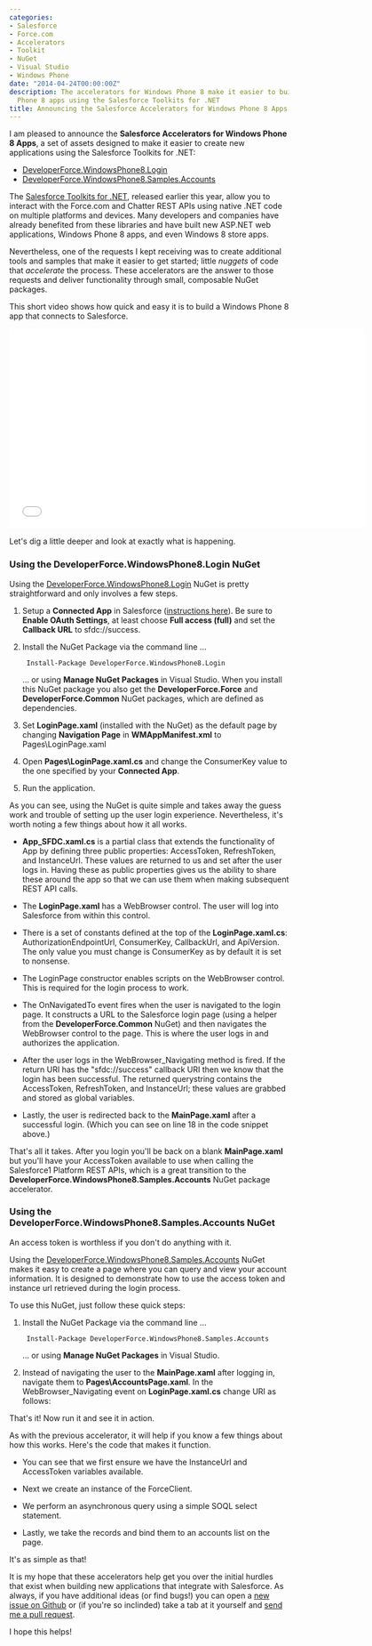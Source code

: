 ```yaml
---
categories:
- Salesforce
- Force.com
- Accelerators
- Toolkit
- NuGet
- Visual Studio
- Windows Phone
date: "2014-04-24T00:00:00Z"
description: The accelerators for Windows Phone 8 make it easier to build new Windows
  Phone 8 apps using the Salesforce Toolkits for .NET
title: Announcing the Salesforce Accelerators for Windows Phone 8 Apps
---
```


I am pleased to announce the **Salesforce Accelerators for Windows Phone 8 Apps**, a set of assets designed to make it easier to create new applications using the Salesforce Toolkits for .NET:

* [DeveloperForce.WindowsPhone8.Login](https://www.nuget.org/packages/DeveloperForce.Windows8.Login/)
* [DeveloperForce.WindowsPhone8.Samples.Accounts](https://www.nuget.org/packages/DeveloperForce.WindowsPhone8.Samples.Accounts/)

The [Salesforce Toolkits for .NET](http://www.wadewegner.com/2014/01/announcing-the-salesforce-toolkits-for-net/), released earlier this year, allow you to interact with the Force.com and Chatter REST APIs using native .NET code on multiple platforms and devices. Many developers and companies have already benefited from these libraries and have built new ASP.NET web applications, Windows Phone 8 apps, and even Windows 8 store apps.

Nevertheless, one of the requests I kept receiving was to create additional tools and samples that make it easier to get started; little *nuggets* of code that *accelerate* the process. These accelerators are the answer to those requests and deliver functionality through small, composable NuGet packages.

This short video shows how quick and easy it is to build a Windows Phone 8 app that connects to Salesforce.

<iframe width="640" height="360" src="//www.youtube.com/embed/i-vYcyZL9Yo" frameborder="0" allowfullscreen></iframe>

Let's dig a little deeper and look at exactly what is happening.

### Using the DeveloperForce.WindowsPhone8.Login NuGet

Using the [DeveloperForce.WindowsPhone8.Login](https://www.nuget.org/packages/DeveloperForce.WindowsPhone8.Login/) NuGet is pretty straightforward and only involves a few steps.

1. Setup a **Connected App** in Salesforce ([instructions here](https://help.salesforce.com/HTViewHelpDoc?id=connected_app_create.htm&language=en_US)). Be sure to **Enable OAuth Settings**, at least choose **Full access (full)** and set the **Callback URL** to <span class="inline-code">sfdc://success</span>.

2. Install the NuGet Package via the command line ...

		Install-Package DeveloperForce.WindowsPhone8.Login

	... or using **Manage NuGet Packages** in Visual Studio. When you install this NuGet package you also get the **DeveloperForce.Force** and **DeveloperForce.Common** NuGet packages, which are defined as dependencies.

3. Set **LoginPage.xaml** (installed with the NuGet) as the default page by changing **Navigation Page** in **WMAppManifest.xml** to <span class="inline-code">Pages\LoginPage.xaml</span>

4. Open **Pages\LoginPage.xaml.cs** and change the <span class="inline-code">ConsumerKey</span> value to the one specified by your **Connected App**.

5. Run the application.

As you can see, using the NuGet is quite simple and takes away the guess work and trouble of setting up the user login experience. Nevertheless, it's worth noting a few things about how it all works.

* **App_SFDC.xaml.cs** is a partial class that extends the functionality of <span class="inline-code">App</span> by defining three public properties: <span class="inline-code">AccessToken</span>, <span class="inline-code">RefreshToken</span>, and <span class="inline-code">InstanceUrl</span>. These values are returned to us and set after the user logs in. Having these as public properties gives us the ability to share these around the app so that we can use them when making subsequent REST API calls.

	<script src="https://gist.github.com/wadewegner/11270012.js?file=properties.cs"></script>

* The **LoginPage.xaml** has a <span class="inline-code">WebBrowser</span> control. The user will log into Salesforce from within this control.

	<script src="https://gist.github.com/wadewegner/11270012.js?file=WebBrowser"></script>

* There is a set of constants defined at the top of the **LoginPage.xaml.cs**: <span class="inline-code">AuthorizationEndpointUrl</span>, <span class="inline-code">ConsumerKey</span>, <span class="inline-code">CallbackUrl</span>, and <span class="inline-code">ApiVersion</span>. The only value you must change is <span class="inline-code">ConsumerKey</span> as by default it is set to nonsense.

* The <span class="inline-code">LoginPage</span> constructor enables scripts on the <span class="inline-code">WebBrowser</span> control. This is required for the login process to work.

* The <span class="inline-code">OnNavigatedTo</span> event fires when the user is navigated to the login page. It constructs a URL to the Salesforce login page (using a helper from the **DeveloperForce.Common** NuGet) and then navigates the <span class="inline-code">WebBrowser</span> control to the page. This is where the user logs in and authorizes the application.

	<script src="https://gist.github.com/wadewegner/11270012.js?file=OnNavigatedTo.cs"></script>

* After the user logs in the <span class="inline-code">WebBrowser_Navigating</span> method is fired. If the return URI has the "sfdc://success" callback URI then we know that the login has been successful. The returned querystring contains the <span class="inline-code">AccessToken</span>, <span class="inline-code">RefreshToken</span>, and <span class="inline-code">InstanceUrl</span>; these values are grabbed and stored as global variables.

	<script src="https://gist.github.com/wadewegner/11270012.js?file=WebBrowser_Navigating.cs"></script>

* Lastly, the user is redirected back to the **MainPage.xaml** after a successful login. (Which you can see on line 18 in the code snippet above.)

That's all it takes. After you login you'll be back on a blank **MainPage.xaml** but you'll have your <span class="inline-code">AccessToken</span> available to use when calling the Salesforce1 Platform REST APIs, which is a great transition to the **DeveloperForce.WindowsPhone8.Samples.Accounts** NuGet package accelerator.

### Using the DeveloperForce.WindowsPhone8.Samples.Accounts NuGet

An access token is worthless if you don't do anything with it.

Using the [DeveloperForce.WindowsPhone8.Samples.Accounts](https://www.nuget.org/packages/DeveloperForce.WindowsPhone8.Samples.Accounts/) NuGet makes it easy to create a page where you can query and view your account information. It is designed to demonstrate how to use the access token and instance url retrieved during the login process.

To use this NuGet, just follow these quick steps:

1. Install the NuGet Package via the command line ...

		Install-Package DeveloperForce.WindowsPhone8.Samples.Accounts

	... or using **Manage NuGet Packages** in Visual Studio.

2. Instead of navigating the user to the **MainPage.xaml** after logging in, navigate them to **Pages\AccountsPage.xaml**. In the <span class="inline-code">WebBrowser_Navigating</span> event on **LoginPage.xaml.cs** change URI as follows:

	<script src="https://gist.github.com/wadewegner/11270012.js?file=accountspage.cs"></script>

That's it! Now run it and see it in action.

As with the previous accelerator, it will help if you know a few things about how this works. Here's the code that makes it function.

<script src="https://gist.github.com/wadewegner/11270012.js?file=PhoneApplicationPage_Loaded.cs"></script>

* You can see that we first ensure we have the <span class="inline-code">InstanceUrl</span> and <span class="inline-code">AccessToken</span> variables available.

* Next we create an instance of the <span class="inline-code">ForceClient</span>.

* We perform an asynchronous query using a simple SOQL select statement.

* Lastly, we take the records and bind them to an accounts list on the page.

It's as simple as that!

It is my hope that these accelerators help get you over the initial hurdles that exist when building new applications that integrate with Salesforce. As always, if you have additional ideas (or find bugs!) you can open a [new issue on Github](https://github.com/developerforce/Force.com-Toolkit-for-NET/issues) or (if you're so inclinded) take a tab at it yourself and [send me a pull request](http://help.github.com/send-pull-requests/).

I hope this helps!
